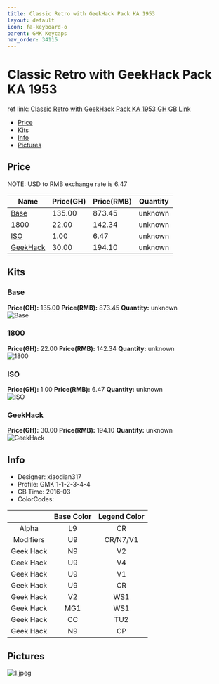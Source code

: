 ```yaml
---
title: Classic Retro with GeekHack Pack KA 1953
layout: default
icon: fa-keyboard-o
parent: GMK Keycaps
nav_order: 34115
---
```


# Classic Retro with GeekHack Pack KA 1953

ref link: [Classic Retro with GeekHack Pack KA 1953 GH GB Link](https://geekhack.org/index.php?topic=80942.0)

* [Price](#price)
* [Kits](#kits)
* [Info](#info)
* [Pictures](#pictures)


## Price  
NOTE: USD to RMB exchange rate is 6.47

| Name          | Price(GH)    |  Price(RMB) | Quantity |
| ------------- | ------------ |  ---------- | -------- |
|[Base](#base)|135.00|873.45|unknown|
|[1800](#1800)|22.00|142.34|unknown|
|[ISO](#iso)|1.00|6.47|unknown|
|[GeekHack](#geekhack)|30.00|194.10|unknown|


## Kits
### Base
**Price(GH):** 135.00    **Price(RMB):** 873.45    **Quantity:** unknown  
<img src="{{ 'assets/images/gmk-keycaps/classicretrogeekhackpack/kits_pics/base.jpg' | relative_url }}" alt="Base" class="image featured">

### 1800
**Price(GH):** 22.00    **Price(RMB):** 142.34    **Quantity:** unknown  
<img src="{{ 'assets/images/gmk-keycaps/classicretrogeekhackpack/kits_pics/1800.jpg' | relative_url }}" alt="1800" class="image featured">

### ISO
**Price(GH):** 1.00    **Price(RMB):** 6.47    **Quantity:** unknown  
<img src="{{ 'assets/images/gmk-keycaps/classicretrogeekhackpack/kits_pics/iso.jpg' | relative_url }}" alt="ISO" class="image featured">

### GeekHack
**Price(GH):** 30.00    **Price(RMB):** 194.10    **Quantity:** unknown  
<img src="{{ 'assets/images/gmk-keycaps/classicretrogeekhackpack/kits_pics/geekhack.jpg' | relative_url }}" alt="GeekHack" class="image featured">


## Info
* Designer: xiaodian317
* Profile: GMK 1-1-2-3-4-4
* GB Time: 2016-03
* ColorCodes: 

| |Base Color     | Legend Color
| :-------------: | :-------------: | :------------:
|Alpha|L9|CR
|Modifiers|U9|CR/N7/V1
|Geek Hack|N9|V2
|Geek Hack|U9|V4
|Geek Hack|U9|V1
|Geek Hack|U9|CR
|Geek Hack|V2|WS1
|Geek Hack|MG1|WS1
|Geek Hack|CC|TU2
|Geek Hack|N9|CP


## Pictures
<img src="{{ 'assets/images/gmk-keycaps/classicretrogeekhackpack/rendering_pics/1.jpeg' | relative_url }}" alt="1.jpeg" class="image featured">
